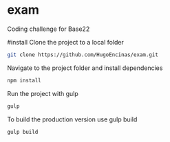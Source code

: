 # exam
Coding challenge for Base22

#install
Clone the project to a local folder

```sh
git clone https://github.com/HugoEncinas/exam.git
```

Navigate to the project folder and install dependencies

```sh
npm install
```

Run the project with gulp

```sh
gulp
```

To build the production version use gulp build

```sh
gulp build
```

